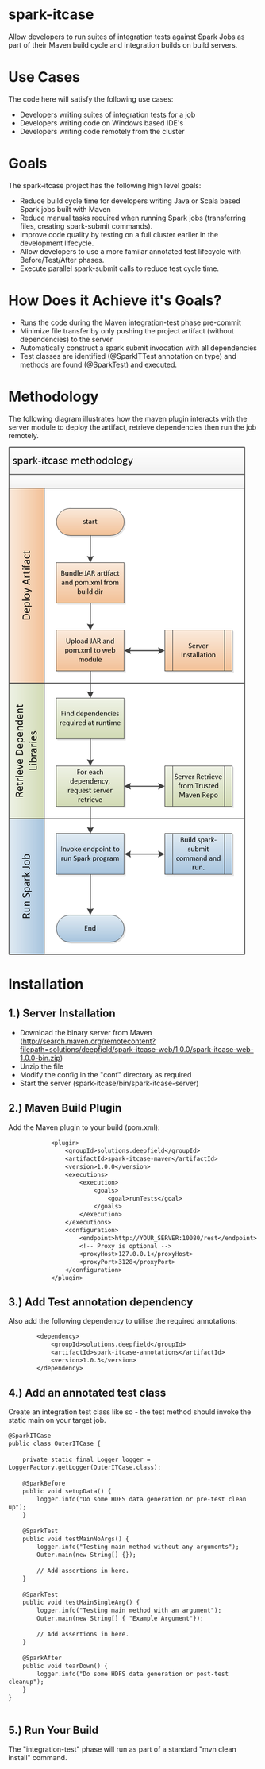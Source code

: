 # spark-itcase
Allow developers to run suites of integration tests against Spark Jobs as part of their Maven build cycle and integration builds on build servers. 

# Use Cases
The code here will satisfy the following use cases:
* Developers writing suites of integration tests for a job
* Developers writing code on Windows based IDE's
* Developers writing code remotely from the cluster

# Goals
The spark-itcase project has the following high level goals:
* Reduce build cycle time for developers writing Java or Scala based Spark jobs built with Maven
* Reduce manual tasks required when running Spark jobs (transferring files, creating spark-submit commands).
* Improve code quality by testing on a full cluster earlier in the development lifecycle.
* Allow developers to use a more familar annotated test lifecycle with Before/Test/After phases.
* Execute parallel spark-submit calls to reduce test cycle time.

# How Does it Achieve it's Goals?
* Runs the code during the Maven integration-test phase pre-commit 
* Minimize file transfer by only pushing the project artifact (without dependencies) to the server
* Automatically construct a spark submit invocation with all dependencies
* Test classes are identified (@SparkITTest annotation on type) and methods are found (@SparkTest) and executed.

# Methodology
The following diagram illustrates how the maven plugin interacts with the server module to deploy the artifact, retrieve dependencies then run the job remotely.

![Alt text](methodology.png)

# Installation

## 1.) Server Installation
* Download the binary server from Maven (http://search.maven.org/remotecontent?filepath=solutions/deepfield/spark-itcase-web/1.0.0/spark-itcase-web-1.0.0-bin.zip)
* Unzip the file
* Modify the config in the "conf" directory as required
* Start the server (spark-itcase/bin/spark-itcase-server)

## 2.) Maven Build Plugin
Add the Maven plugin to your build (pom.xml):

~~~~
			<plugin>
				<groupId>solutions.deepfield</groupId>
				<artifactId>spark-itcase-maven</artifactId>
				<version>1.0.0</version>
				<executions>
					<execution>
						<goals>
							<goal>runTests</goal>
						</goals>
					</execution>
				</executions>
				<configuration>
					<endpoint>http://YOUR_SERVER:10080/rest</endpoint>
					<!-- Proxy is optional -->
					<proxyHost>127.0.0.1</proxyHost>
					<proxyPort>3128</proxyPort>
				</configuration>
			</plugin>
~~~~

## 3.) Add Test annotation dependency
Also add the following dependency to utilise the required annotations:
~~~~
		<dependency>
			<groupId>solutions.deepfield</groupId>
			<artifactId>spark-itcase-annotations</artifactId>
			<version>1.0.3</version>
		</dependency>
~~~~
## 4.) Add an annotated test class
Create an integration test class like so - the test method should invoke the static main on your target job.
~~~~
@SparkITCase
public class OuterITCase {

	private static final Logger logger = LoggerFactory.getLogger(OuterITCase.class);
	
	@SparkBefore
	public void setupData() {
		logger.info("Do some HDFS data generation or pre-test clean up");
	}
	
	@SparkTest
	public void testMainNoArgs() {
		logger.info("Testing main method without any arguments");
		Outer.main(new String[] {});
		
		// Add assertions in here.
	}
	
	@SparkTest
	public void testMainSingleArg() {
		logger.info("Testing main method with an argument");
		Outer.main(new String[] { "Example Argument"});
		
		// Add assertions in here.
	}
	
	@SparkAfter
	public void tearDown() {
		logger.info("Do some HDFS data generation or post-test cleanup");
	}
}


~~~~
## 5.) Run Your Build
The "integration-test" phase will run as part of a standard "mvn clean install" command. 
